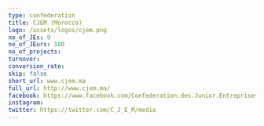 ```yaml
---
type: confederation
title: CJEM (Morocco)
logo: /assets/logos/cjem.png
no_of_JEs: 9
no_of_JEurs: 100
no_of_projects:
turnover:
conversion_rate:
skip: false
short_url: www.cjem.ma
full_url: http://www.cjem.ma/
facebook: https://www.facebook.com/Confederation.des.Junior.Entreprises.Marocaines/
instagram:
twitter: https://twitter.com/C_J_E_M/media
---
```

